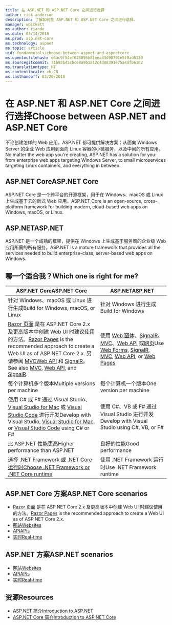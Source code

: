 ```yaml
---
title: 在 ASP.NET 和 ASP.NET Core 之间进行选择
author: rick-anderson
description: 了解如何在 ASP.NET 和 ASP.NET Core 之间进行选择。
manager: wpickett
ms.author: riande
ms.date: 03/14/2018
ms.prod: asp.net-core
ms.technology: aspnet
ms.topic: article
uid: fundamentals/choose-between-aspnet-and-aspnetcore
ms.openlocfilehash: e6ac9f54ef623895b81eea33d90791e5f0ad5120
ms.sourcegitcommit: 71b93b42cbce8a9b1a12c4d88391e75a4dfb6162
ms.translationtype: HT
ms.contentlocale: zh-CN
ms.lasthandoff: 03/20/2018
---
```

# <a name="choose-between-aspnet-and-aspnet-core"></a><span data-ttu-id="64bfd-103">在 ASP.NET 和 ASP.NET Core 之间进行选择</span><span class="sxs-lookup"><span data-stu-id="64bfd-103">Choose between ASP.NET and ASP.NET Core</span></span>

<span data-ttu-id="64bfd-104">不论创建怎样的 Web 应用，ASP.NET 都可提供解决方案：从面向 Windows Server 的企业 Web 应用到面向 Linux 容器的小微服务，以及中间的所有应用。</span><span class="sxs-lookup"><span data-stu-id="64bfd-104">No matter the web app you're creating, ASP.NET has a solution for you: from enterprise web apps targeting Windows Server, to small microservices targeting Linux containers, and everything in between.</span></span>

## <a name="aspnet-core"></a><span data-ttu-id="64bfd-105">ASP.NET Core</span><span class="sxs-lookup"><span data-stu-id="64bfd-105">ASP.NET Core</span></span>

<span data-ttu-id="64bfd-106">ASP.NET Core 是一个跨平台的开源框架，用于在 Windows、macOS 或 Linux 上生成基于云的新式 Web 应用。</span><span class="sxs-lookup"><span data-stu-id="64bfd-106">ASP.NET Core is an open-source, cross-platform framework for building modern, cloud-based web apps on Windows, macOS, or Linux.</span></span>

## <a name="aspnet"></a><span data-ttu-id="64bfd-107">ASP.NET</span><span class="sxs-lookup"><span data-stu-id="64bfd-107">ASP.NET</span></span>

<span data-ttu-id="64bfd-108">ASP.NET 是一个成熟的框架，提供在 Windows 上生成基于服务器的企业级 Web 应用所需的所有服务。</span><span class="sxs-lookup"><span data-stu-id="64bfd-108">ASP.NET is a mature framework that provides all the services needed to build enterprise-class, server-based web apps on Windows.</span></span>

## <a name="which-one-is-right-for-me"></a><span data-ttu-id="64bfd-109">哪一个适合我？</span><span class="sxs-lookup"><span data-stu-id="64bfd-109">Which one is right for me?</span></span>

| <span data-ttu-id="64bfd-110">ASP.NET Core</span><span class="sxs-lookup"><span data-stu-id="64bfd-110">ASP.NET Core</span></span> | <span data-ttu-id="64bfd-111">ASP.NET</span><span class="sxs-lookup"><span data-stu-id="64bfd-111">ASP.NET</span></span> |
|---|---|
|<span data-ttu-id="64bfd-112">针对 Windows、macOS 或 Linux 进行生成</span><span class="sxs-lookup"><span data-stu-id="64bfd-112">Build for Windows, macOS, or Linux</span></span>|<span data-ttu-id="64bfd-113">针对 Windows 进行生成</span><span class="sxs-lookup"><span data-stu-id="64bfd-113">Build for Windows</span></span>|
|<span data-ttu-id="64bfd-114">[Razor 页面](xref:mvc/razor-pages/index) 是在 ASP.NET Core 2.x 及更高版本中创建 Web UI 时建议使用的方法。</span><span class="sxs-lookup"><span data-stu-id="64bfd-114">[Razor Pages](xref:mvc/razor-pages/index) is the recommended approach to create a Web UI as of ASP.NET Core 2.x.</span></span> <span data-ttu-id="64bfd-115">另请参阅 [MVC](xref:mvc/overview)[Web API](xref:tutorials/first-web-api) 和 [SignalR](xref:signalr/introduction)。</span><span class="sxs-lookup"><span data-stu-id="64bfd-115">See also [MVC](xref:mvc/overview), [Web API](xref:tutorials/first-web-api), and [SignalR](xref:signalr/introduction).</span></span>|<span data-ttu-id="64bfd-116">使用 [Web 窗体](/aspnet/web-forms)、[SignalR](/aspnet/signalr)、[MVC](/aspnet/mvc)、[Web API](/aspnet/web-api/) 或[网页](/aspnet/web-pages)</span><span class="sxs-lookup"><span data-stu-id="64bfd-116">Use [Web Forms](/aspnet/web-forms), [SignalR](/aspnet/signalr), [MVC](/aspnet/mvc), [Web API](/aspnet/web-api/), or [Web Pages](/aspnet/web-pages)</span></span>|
|<span data-ttu-id="64bfd-117">每个计算机多个版本</span><span class="sxs-lookup"><span data-stu-id="64bfd-117">Multiple versions per machine</span></span>|<span data-ttu-id="64bfd-118">每个计算机一个版本</span><span class="sxs-lookup"><span data-stu-id="64bfd-118">One version per machine</span></span>|
|<span data-ttu-id="64bfd-119">使用 C# 或 F# 通过 Visual Studio、[Visual Studio for Mac](https://www.visualstudio.com/vs/visual-studio-mac/) 或 [Visual Studio Code](https://code.visualstudio.com/) 进行开发</span><span class="sxs-lookup"><span data-stu-id="64bfd-119">Develop with Visual Studio, [Visual Studio for Mac](https://www.visualstudio.com/vs/visual-studio-mac/), or [Visual Studio Code](https://code.visualstudio.com/) using C# or F#</span></span>|<span data-ttu-id="64bfd-120">使用 C#、VB 或 F# 通过 Visual Studio 进行开发</span><span class="sxs-lookup"><span data-stu-id="64bfd-120">Develop with Visual Studio using C#, VB, or F#</span></span>|
|<span data-ttu-id="64bfd-121">比 ASP.NET 性能更高</span><span class="sxs-lookup"><span data-stu-id="64bfd-121">Higher performance than ASP.NET</span></span>|<span data-ttu-id="64bfd-122">良好的性能</span><span class="sxs-lookup"><span data-stu-id="64bfd-122">Good performance</span></span>|
|[<span data-ttu-id="64bfd-123">选择 .NET Framework 或 .NET Core 运行时</span><span class="sxs-lookup"><span data-stu-id="64bfd-123">Choose .NET Framework or .NET Core runtime</span></span>](/dotnet/articles/standard/choosing-core-framework-server)|<span data-ttu-id="64bfd-124">使用 .NET Framework 运行时</span><span class="sxs-lookup"><span data-stu-id="64bfd-124">Use .NET Framework runtime</span></span>|

## <a name="aspnet-core-scenarios"></a><span data-ttu-id="64bfd-125">ASP.NET Core 方案</span><span class="sxs-lookup"><span data-stu-id="64bfd-125">ASP.NET Core scenarios</span></span>

<!-- update link to Razor Pages mvc movie series when done -->
* <span data-ttu-id="64bfd-126">[Razor 页面](xref:mvc/razor-pages/index) 是在 ASP.NET Core 2.x 及更高版本中创建 Web UI 时建议使用的方法。</span><span class="sxs-lookup"><span data-stu-id="64bfd-126">[Razor Pages](xref:mvc/razor-pages/index) is the recommended approach to create a Web UI as of ASP.NET Core 2.x.</span></span>
* [<span data-ttu-id="64bfd-127">网站</span><span class="sxs-lookup"><span data-stu-id="64bfd-127">Websites</span></span>](xref:tutorials/first-mvc-app/index)
* [<span data-ttu-id="64bfd-128">API</span><span class="sxs-lookup"><span data-stu-id="64bfd-128">APIs</span></span>](xref:tutorials/first-web-api)
* [<span data-ttu-id="64bfd-129">实时</span><span class="sxs-lookup"><span data-stu-id="64bfd-129">Real-time</span></span>](xref:signalr/index)

## <a name="aspnet-scenarios"></a><span data-ttu-id="64bfd-130">ASP.NET 方案</span><span class="sxs-lookup"><span data-stu-id="64bfd-130">ASP.NET scenarios</span></span>

* [<span data-ttu-id="64bfd-131">网站</span><span class="sxs-lookup"><span data-stu-id="64bfd-131">Websites</span></span>](/aspnet/mvc)
* [<span data-ttu-id="64bfd-132">API</span><span class="sxs-lookup"><span data-stu-id="64bfd-132">APIs</span></span>](/aspnet/web-api)
* [<span data-ttu-id="64bfd-133">实时</span><span class="sxs-lookup"><span data-stu-id="64bfd-133">Real-time</span></span>](/aspnet/signalr)

## <a name="resources"></a><span data-ttu-id="64bfd-134">资源</span><span class="sxs-lookup"><span data-stu-id="64bfd-134">Resources</span></span>

* [<span data-ttu-id="64bfd-135">ASP.NET 简介</span><span class="sxs-lookup"><span data-stu-id="64bfd-135">Introduction to ASP.NET</span></span>](/aspnet/overview)
* [<span data-ttu-id="64bfd-136">ASP.NET Core 简介</span><span class="sxs-lookup"><span data-stu-id="64bfd-136">Introduction to ASP.NET Core</span></span>](xref:index)
